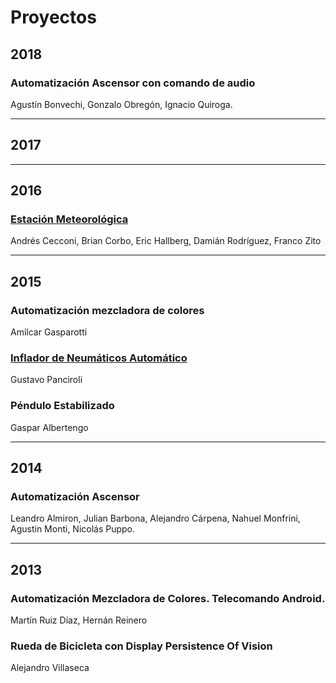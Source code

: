 # Proyectos 

## 2018
### Automatización Ascensor con comando de audio
  Agustín Bonvechi, Gonzalo Obregón, Ignacio Quiroga.

  
--- 
## 2017  
  
---  

## 2016 
### [Estación Meteorológica](/web/#!/materias/proyectos/2016/estacion)
  Andrés Cecconi, Brian Corbo, Eric Hallberg, Damián Rodríguez, Franco Zito  
  
--- 

## 2015 
### Automatización mezcladora de colores  
  Amilcar Gasparotti  

### [Inflador de Neumáticos Automático](/web/#!/materias/proyectos/2015/inflador)
  Gustavo Panciroli
  
### Péndulo Estabilizado  
  Gaspar Albertengo  
  
---  

## 2014 
### Automatización Ascensor  
Leandro Almiron, Julian Barbona, Alejandro Cárpena, Nahuel Monfrini, Agustin Monti, Nicolás Puppo.

---  

## 2013 
### Automatización Mezcladora de Colores. Telecomando Android.
  Martín Ruiz Díaz, Hernán Reinero
  
### Rueda de Bicicleta con Display Persistence Of Vision  
  Alejandro Villaseca 
